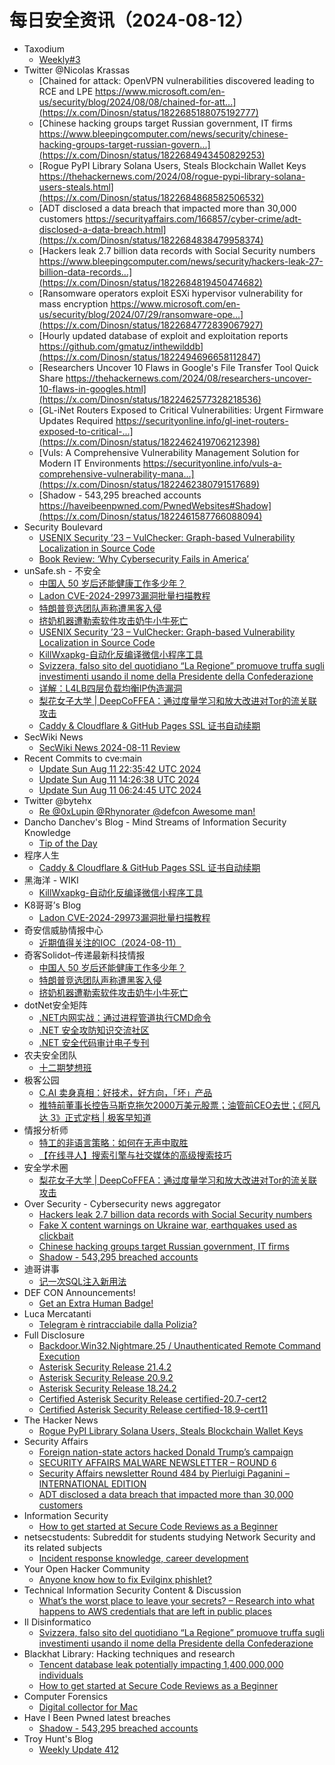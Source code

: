# 每日安全资讯（2024-08-12）

- Taxodium
  - [Weekly#3](https://taxodium.ink/post/weekly/3/)
- Twitter @Nicolas Krassas
  - [Chained for attack: OpenVPN vulnerabilities discovered leading to RCE and LPE https://www.microsoft.com/en-us/security/blog/2024/08/08/chained-for-att...](https://x.com/Dinosn/status/1822685188075192777)
  - [Chinese hacking groups target Russian government, IT firms https://www.bleepingcomputer.com/news/security/chinese-hacking-groups-target-russian-govern...](https://x.com/Dinosn/status/1822684943450829253)
  - [Rogue PyPI Library Solana Users, Steals Blockchain Wallet Keys https://thehackernews.com/2024/08/rogue-pypi-library-solana-users-steals.html](https://x.com/Dinosn/status/1822684868582506532)
  - [ADT disclosed a data breach that impacted more than 30,000 customers https://securityaffairs.com/166857/cyber-crime/adt-disclosed-a-data-breach.html](https://x.com/Dinosn/status/1822684838479958374)
  - [Hackers leak 2.7 billion data records with Social Security numbers https://www.bleepingcomputer.com/news/security/hackers-leak-27-billion-data-records...](https://x.com/Dinosn/status/1822684819450474682)
  - [Ransomware operators exploit ESXi hypervisor vulnerability for mass encryption https://www.microsoft.com/en-us/security/blog/2024/07/29/ransomware-ope...](https://x.com/Dinosn/status/1822684772839067927)
  - [Hourly updated database of exploit and exploitation reports https://github.com/gmatuz/inthewilddb](https://x.com/Dinosn/status/1822494696658112847)
  - [Researchers Uncover 10 Flaws in Google's File Transfer Tool Quick Share https://thehackernews.com/2024/08/researchers-uncover-10-flaws-in-googles.html](https://x.com/Dinosn/status/1822462577328218536)
  - [GL-iNet Routers Exposed to Critical Vulnerabilities: Urgent Firmware Updates Required https://securityonline.info/gl-inet-routers-exposed-to-critical-...](https://x.com/Dinosn/status/1822462419706212398)
  - [Vuls: A Comprehensive Vulnerability Management Solution for Modern IT Environments https://securityonline.info/vuls-a-comprehensive-vulnerability-mana...](https://x.com/Dinosn/status/1822462380791517689)
  - [Shadow - 543,295 breached accounts https://haveibeenpwned.com/PwnedWebsites#Shadow](https://x.com/Dinosn/status/1822461587766088094)
- Security Boulevard
  - [USENIX Security ’23 – VulChecker: Graph-based Vulnerability Localization in Source Code](https://securityboulevard.com/2024/08/usenix-security-23-vulchecker-graph-based-vulnerability-localization-in-source-code/)
  - [Book Review: ‘Why Cybersecurity Fails in America’](https://securityboulevard.com/2024/08/book-review-why-cybersecurity-fails-in-america/)
- unSafe.sh - 不安全
  - [中国人 50 岁后还能健康工作多少年？](https://buaq.net/go-255447.html)
  - [Ladon CVE-2024-29973漏洞批量扫描教程](https://buaq.net/go-255458.html)
  - [特朗普竞选团队声称遭黑客入侵](https://buaq.net/go-255448.html)
  - [挤奶机器遭勒索软件攻击奶牛小牛死亡](https://buaq.net/go-255449.html)
  - [USENIX Security ’23 – VulChecker: Graph-based Vulnerability Localization in Source Code](https://buaq.net/go-255478.html)
  - [KillWxapkg-自动化反编译微信小程序工具](https://buaq.net/go-255442.html)
  - [Svizzera, falso sito del quotidiano “La Regione” promuove truffa sugli investimenti usando il nome della Presidente della Confederazione](https://buaq.net/go-255457.html)
  - [详解：L4LB四层负载均衡IP伪造漏洞](https://buaq.net/go-255443.html)
  - [梨花女子大学 | DeepCoFFEA：通过度量学习和放大改进对Tor的流关联攻击](https://buaq.net/go-255459.html)
  - [Caddy & Cloudflare & GitHub Pages SSL 证书自动续期](https://buaq.net/go-255435.html)
- SecWiki News
  - [SecWiki News 2024-08-11 Review](http://www.sec-wiki.com/?2024-08-11)
- Recent Commits to cve:main
  - [Update Sun Aug 11 22:35:42 UTC 2024](https://github.com/trickest/cve/commit/0ac9eda8108bd6d9d35cbe211a0c786c75e2b381)
  - [Update Sun Aug 11 14:26:38 UTC 2024](https://github.com/trickest/cve/commit/a4b712eb6cd4db9f75116b0c169d760d7ebf0716)
  - [Update Sun Aug 11 06:24:45 UTC 2024](https://github.com/trickest/cve/commit/7f1ed84bdb612d7cf059010d6a684ea870f6169e)
- Twitter @bytehx
  - [Re @0xLupin @Rhynorater @defcon Awesome man!](https://x.com/bytehx343/status/1822673280362557628)
- Dancho Danchev's Blog - Mind Streams of Information Security Knowledge
  - [Tip of the Day](https://ddanchev.blogspot.com/2024/08/tip-of-day.html)
- 程序人生
  - [Caddy & Cloudflare & GitHub Pages SSL 证书自动续期](https://programlife.net/2024/08/11/caddy-cloudflare-github-pages-ssl-certificates-renewal/)
- 黑海洋 - WIKI
  - [KillWxapkg-自动化反编译微信小程序工具](https://www.upx8.com/4259)
- K8哥哥’s Blog
  - [Ladon CVE-2024-29973漏洞批量扫描教程](http://k8gege.org/p/CVE-2024-29973.html)
- 奇安信威胁情报中心
  - [近期值得关注的IOC（2024-08-11）](https://mp.weixin.qq.com/s?__biz=MzI2MDc2MDA4OA==&mid=2247511493&idx=1&sn=e1e953366ca5c061bc28f21572ce8beb&chksm=ea665ab2dd11d3a4cd8835725efaf15120575f0fc0b74aa483758e6c0472a7c481bb4b4facdd&scene=58&subscene=0#rd)
- 奇客Solidot–传递最新科技情报
  - [中国人 50 岁后还能健康工作多少年？](https://www.solidot.org/story?sid=78945)
  - [特朗普竞选团队声称遭黑客入侵](https://www.solidot.org/story?sid=78944)
  - [挤奶机器遭勒索软件攻击奶牛小牛死亡](https://www.solidot.org/story?sid=78943)
- dotNet安全矩阵
  - [.NET内网实战：通过进程管道执行CMD命令](https://mp.weixin.qq.com/s?__biz=MzUyOTc3NTQ5MA==&mid=2247494383&idx=1&sn=3e9f436db0a33bb91eefb40baec039bc&chksm=fa594402cd2ecd141f4e74017681691b6517ca14fc63c15bfc23a45c8f86ebb9f44838cebc62&scene=58&subscene=0#rd)
  - [.NET 安全攻防知识交流社区](https://mp.weixin.qq.com/s?__biz=MzUyOTc3NTQ5MA==&mid=2247494383&idx=2&sn=a2b8938b4b3f13eb80e1b9978991f1fb&chksm=fa594402cd2ecd14b1ae13cf831f1ee02b970ec8d2a33b432f74e0752ae1ed6773c123c33758&scene=58&subscene=0#rd)
  - [.NET 安全代码审计电子专刊](https://mp.weixin.qq.com/s?__biz=MzUyOTc3NTQ5MA==&mid=2247494383&idx=3&sn=4241aecd293a4002460760612feea38b&chksm=fa594402cd2ecd14264ddf5c179e0247f249375d92ad84f45462fb2fa9d039305c1e3a6683cb&scene=58&subscene=0#rd)
- 农夫安全团队
  - [十二期梦想班](https://mp.weixin.qq.com/s?__biz=MzI0MzQ4NTI1OA==&mid=2247484840&idx=1&sn=d1bf83e4aaed118d203da7849cf76920&chksm=e96d1a8dde1a939b4b4a6fe177763738f78163978cd52154287f4717269369b6b42bc54bd05b&scene=58&subscene=0#rd)
- 极客公园
  - [C.AI 卖身真相：好技术，好方向，「坏」产品](https://mp.weixin.qq.com/s?__biz=MTMwNDMwODQ0MQ==&mid=2653051295&idx=1&sn=c33b105194226220107aed99b9e802cf&chksm=7e5724294920ad3f37f02f1c428635ee62d71de5391c7aa3f1705b7430f53cdb005ccb5fe21e&scene=58&subscene=0#rd)
  - [推特前董事长控告马斯克拖欠2000万美元股票；油管前CEO去世；《阿凡达 3》正式定档 | 极客早知道](https://mp.weixin.qq.com/s?__biz=MTMwNDMwODQ0MQ==&mid=2653051294&idx=1&sn=ae0fde13a13e91d258d29bc6778cabf0&chksm=7e5724284920ad3e6ea4008520405aa7512559baca75e7901e28fc17fd1906b93884f99bafe4&scene=58&subscene=0#rd)
- 情报分析师
  - [特工的非语言策略：如何在无声中取胜](https://mp.weixin.qq.com/s?__biz=MzA3Mjc1MTkwOA==&mid=2650554000&idx=1&sn=6cc9dff0c07323718732b640d2854cd1&chksm=871110dbb06699cd75e543634d7d60220442ebe0bafeb169abbde5a2706ba3e8e2ec45d9c864&scene=58&subscene=0#rd)
  - [【在线寻人】搜索引擎与社交媒体的高级搜索技巧](https://mp.weixin.qq.com/s?__biz=MzA3Mjc1MTkwOA==&mid=2650554000&idx=2&sn=a89a4660a7f51514cb60139786c7e56d&chksm=871110dbb06699cd5b28bba617cbe1645e551384acf0eeb862faa558425b9a96b13533c08275&scene=58&subscene=0#rd)
- 安全学术圈
  - [梨花女子大学 | DeepCoFFEA：通过度量学习和放大改进对Tor的流关联攻击](https://mp.weixin.qq.com/s?__biz=MzU5MTM5MTQ2MA==&mid=2247491088&idx=1&sn=c42a0463e85c28b003be749ab14ad5cf&chksm=fe2ee19bc959688dfed44e544701dbb81422c2c56abd52595d76378080e29ee69b6ef182f127&scene=58&subscene=0#rd)
- Over Security - Cybersecurity news aggregator
  - [Hackers leak 2.7 billion data records with Social Security numbers](https://www.bleepingcomputer.com/news/security/hackers-leak-27-billion-data-records-with-social-security-numbers/)
  - [Fake X content warnings on Ukraine war, earthquakes used as clickbait](https://www.bleepingcomputer.com/news/security/fake-x-content-warnings-on-ukraine-war-earthquakes-used-as-clickbait/)
  - [Chinese hacking groups target Russian government, IT firms](https://www.bleepingcomputer.com/news/security/chinese-hacking-groups-target-russian-government-it-firms/)
  - [Shadow - 543,295 breached accounts](https://haveibeenpwned.com/PwnedWebsites#Shadow)
- 迪哥讲事
  - [记一次SQL注入新用法](https://mp.weixin.qq.com/s?__biz=MzIzMTIzNTM0MA==&mid=2247495497&idx=1&sn=99faeaead656d98179eb1fd5ae21f398&chksm=e8a5e52adfd26c3cd6d71af0ecbc296d27844230af350b29d3fd79ceb9ba1776eb5f69249071&scene=58&subscene=0#rd)
- DEF CON Announcements!
  - [Get an Extra Human Badge!](https://defcon.org/html/links/dc-news.html#badgesales)
- Luca Mercatanti
  - [Telegram è rintracciabile dalla Polizia?](https://luca-mercatanti.com/telegram-e-rintracciabile-dalla-polizia/?utm_source=rss&utm_medium=rss&utm_campaign=telegram-e-rintracciabile-dalla-polizia)
- Full Disclosure
  - [Backdoor.Win32.Nightmare.25 / Unauthenticated Remote Command	Execution](https://seclists.org/fulldisclosure/2024/Aug/14)
  - [Asterisk Security Release 21.4.2](https://seclists.org/fulldisclosure/2024/Aug/13)
  - [Asterisk Security Release 20.9.2](https://seclists.org/fulldisclosure/2024/Aug/12)
  - [Asterisk Security Release 18.24.2](https://seclists.org/fulldisclosure/2024/Aug/11)
  - [Certified Asterisk Security Release certified-20.7-cert2](https://seclists.org/fulldisclosure/2024/Aug/10)
  - [Certified Asterisk Security Release certified-18.9-cert11](https://seclists.org/fulldisclosure/2024/Aug/9)
- The Hacker News
  - [Rogue PyPI Library Solana Users, Steals Blockchain Wallet Keys](https://thehackernews.com/2024/08/rogue-pypi-library-solana-users-steals.html)
- Security Affairs
  - [Foreign nation-state actors hacked Donald Trump’s campaign](https://securityaffairs.com/166895/cyber-warfare-2/donald-trumps-campaign-hacked.html)
  - [SECURITY AFFAIRS MALWARE NEWSLETTER – ROUND 6](https://securityaffairs.com/166890/malware/security-affairs-malware-newsletter-round-6.html)
  - [Security Affairs newsletter Round 484 by Pierluigi Paganini – INTERNATIONAL EDITION](https://securityaffairs.com/166884/breaking-news/security-affairs-newsletter-round-484-by-pierluigi-paganini-international-edition.html)
  - [ADT disclosed a data breach that impacted more than 30,000 customers](https://securityaffairs.com/166857/cyber-crime/adt-disclosed-a-data-breach.html)
- Information Security
  - [How to get started at Secure Code Reviews as a Beginner](https://www.reddit.com/r/Information_Security/comments/1epfxtb/how_to_get_started_at_secure_code_reviews_as_a/)
- netsecstudents: Subreddit for students studying Network Security and its related subjects
  - [Incident response knowledge, career development](https://www.reddit.com/r/netsecstudents/comments/1epz0b0/incident_response_knowledge_career_development/)
- Your Open Hacker Community
  - [Anyone know how to fix Evilginx phishlet?](https://www.reddit.com/r/HowToHack/comments/1epbktt/anyone_know_how_to_fix_evilginx_phishlet/)
- Technical Information Security Content & Discussion
  - [What’s the worst place to leave your secrets? – Research into what happens to AWS credentials that are left in public places](https://www.reddit.com/r/netsec/comments/1epf0jq/whats_the_worst_place_to_leave_your_secrets/)
- Il Disinformatico
  - [Svizzera, falso sito del quotidiano “La Regione” promuove truffa sugli investimenti usando il nome della Presidente della Confederazione](http://attivissimo.blogspot.com/2024/08/falso-sito-de-la-regione-promuove.html)
- Blackhat Library: Hacking techniques and research
  - [Tencent database leak potentially impacting 1,400,000,000 individuals](https://www.reddit.com/r/blackhat/comments/1epkctv/tencent_database_leak_potentially_impacting/)
  - [How to get started at Secure Code Reviews as a Beginner](https://www.reddit.com/r/blackhat/comments/1epg0kh/how_to_get_started_at_secure_code_reviews_as_a/)
- Computer Forensics
  - [Digital collector for Mac](https://www.reddit.com/r/computerforensics/comments/1epa6x2/digital_collector_for_mac/)
- Have I Been Pwned latest breaches
  - [Shadow - 543,295 breached accounts](https://haveibeenpwned.com/PwnedWebsites#Shadow)
- Troy Hunt's Blog
  - [Weekly Update 412](https://www.troyhunt.com/weekly-update-412/)

